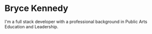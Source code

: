 # Bryce Kennedy

I'm a full stack developer with a professional background in Public Arts Education and Leadership.